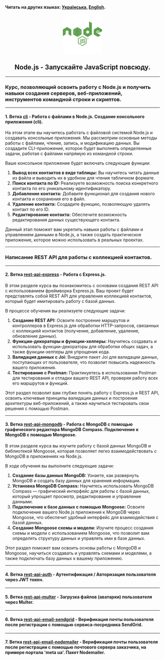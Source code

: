 **Читать на других языках: [Українська](./README.ua.md), [English](./README.en.md).**

<div align="center">
  <img alt="nodejs" width="128px" src="https://raw.githubusercontent.com/devicons/devicon/master/icons/nodejs/nodejs-plain-wordmark.svg" />
</div>
<h2 align="center">Node.js - Запускайте JavaScript повсюду.</h2>

---

<h3>Курс, позволяющий освоить работу с Node.js и получить навыки создания серверов, веб-приложений, инструментов командной строки и скриптов.</h3>

---

#### 1. Ветка [cli](https://github.com/YevhenChementsov/node-full-course/tree/cli) - Работа с файлами в Node.js. Создание консольного приложения (cli).

На этом этапе вы научитесь работать с файловой системой Node.js и создавать консольные приложения. Мы рассмотрим основные методы работы с файлами, чтение, запись, и модификацию данных. Вы создадите CLI-приложение, которое будет выполнять определенные задачи, работая с файлами напрямую из командной строки.

Ваше консольное приложение будет включать следующие функции:

1. **Вывод всех контактов в виде таблицы:** Вы научитесь читать данные из файла и выводить их в удобном для чтения табличном формате.
2. **Поиск контакта по ID:** Реализуете возможность поиска конкретного контакта по его уникальному идентификатору.
3. **Добавление контакта:** Добавите функционал для создания нового контакта и сохранения его в файл.
4. **Удаление контакта:** Создадите функцию, позволяющую удалять контакт по его ID.
5. **Редактирование контакта:** Обеспечите возможность редактирования данных существующего контакта.

Данный этап поможет вам укрепить навыки работы с файлами и управлением данными в Node.js, а также создать практическое приложение, которое можно использовать в реальных проектах.

---

<h3>Написание REST API для работы с коллекцией контактов.</h3>

---

#### 2. Ветка [rest-api-express](https://github.com/YevhenChementsov/node-full-course/tree/rest-api-express) - Работа с Express.js.

В этом разделе курса вы познакомитесь с основами создания REST API с использованием фреймворка Express.js. Ваш проект будет представлять собой REST API для управления коллекцией контактов, который будет имитировать работу с базой данных.

В процессе обучения вы реализуете следующие задачи:

1. **Создание REST API:** Освоите построение маршрутов и контроллеров в Express.js для обработки HTTP-запросов, связанных с коллекцией контактов (получение, добавление, удаление, обновление данных).
2. **Функции-декораторы и функции-хелперы:** Научитесь создавать и использовать функции-декораторы для обработки общих задач, а также функции-хелперы для упрощения кода.
3. **Валидация данных с Joi:** Внедрите пакет Joi для валидации данных, поступающих от пользователя, что позволит повысить надежность вашего приложения.
4. **Тестирование с Postman:** Практикуетесь в использовании Postman для тестирования и отладки вашего REST API, проверяя работу всех его маршрутов и функций.

Этот раздел позволит вам глубже понять работу с Express.js и REST API, освоить ключевые принципы валидации данных и построения архитектуры веб-приложений, а также научиться тестировать свои решения с помощью Postman.

---

#### 3. Ветка [rest-api-mongodb](https://github.com/YevhenChementsov/node-full-course/tree/rest-api-mongodb) - Работа с MongoDB с помощью графического редактора MongoDB Compass. Подключение к MongoDB с помощью Mongoose.

В этом разделе курса вы изучите работу с базой данных MongoDB и библиотекой Mongoose, которая позволяет легко взаимодействовать с MongoDB в приложениях на Node.js.

В ходе обучения вы выполните следующие задачи:

1. **Создание базы данных MongoDB:** Узнаете, как развернуть MongoDB и создать базу данных для хранения информации.
2. **Установка MongoDB Compass:** Научитесь использовать MongoDB Compass — графический интерфейс для работы с базой данных, который упрощает просмотр, редактирование и управление данными.
3. **Подключение к базе данных с помощью Mongoose:** Освоите подключение вашего Node.js приложения к MongoDB через Mongoose, что обеспечит удобный интерфейс для взаимодействия с базой данных.
4. **Создание Mongoose схемы и модели:** Изучите процесс создания схемы и модели с использованием Mongoose, что позволит вам определять структуру данных и управлять ими в базе данных.

Этот раздел поможет вам освоить основы работы с MongoDB и Mongoose, научиться создавать и управлять схемами и моделями, а также подключать базу данных к вашему приложению.

---

#### 4. Ветка [rest-api-auth](https://github.com/YevhenChementsov/node-full-course/tree/rest-api-auth) - Аутентификация / Авторизация пользователя через JWT токен.

---

#### 5. Ветка [rest-api-multer](https://github.com/YevhenChementsov/node-full-course/tree/rest-api-multer) - Загрузка файлов (аватарки) пользователя через Multer.

---

#### 6. Ветка [rest-api-email-sendgrid](https://github.com/YevhenChementsov/node-full-course/tree/rest-api-email-sendgrid) - Верификация почты пользователя после регистрации с помощью сервиса-посредника SendGrid.

---

#### 7. Ветка [rest-api-email-nodemailer](https://github.com/YevhenChementsov/node-full-course/tree/rest-api-email-nodemailer) - Верификация почты пользователя после регистрации с помощью почтового сервера заказчика, на примере портала 'meta ua'. Пакет Nodemailer.

